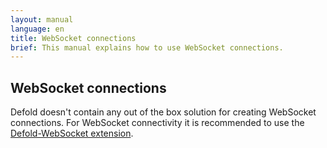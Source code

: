 ```yaml
---
layout: manual
language: en
title: WebSocket connections
brief: This manual explains how to use WebSocket connections.
---
```

## WebSocket connections

Defold doesn't contain any out of the box solution for creating WebSocket connections. For WebSocket connectivity it is recommended to use the [Defold-WebSocket extension](https://github.com/britzl/defold-websocket).
